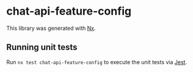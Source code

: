 # chat-api-feature-config

This library was generated with [Nx](https://nx.dev).

## Running unit tests

Run `nx test chat-api-feature-config` to execute the unit tests via [Jest](https://jestjs.io).

